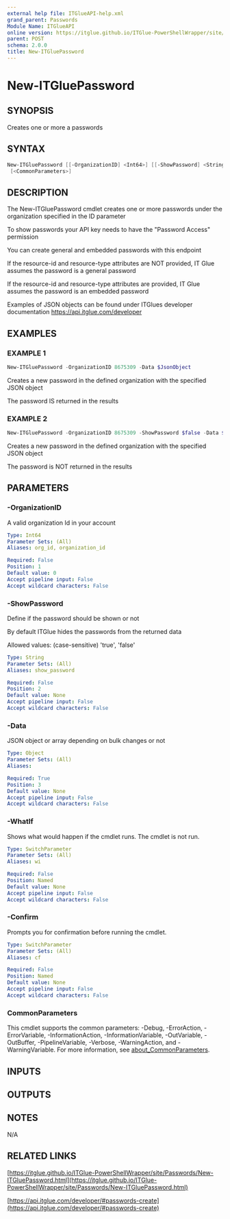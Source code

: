 ```yaml
---
external help file: ITGlueAPI-help.xml
grand_parent: Passwords
Module Name: ITGlueAPI
online version: https://itglue.github.io/ITGlue-PowerShellWrapper/site/Passwords/New-ITGluePassword.html
parent: POST
schema: 2.0.0
title: New-ITGluePassword
---
```


# New-ITGluePassword

## SYNOPSIS
Creates one or more a passwords

## SYNTAX

```powershell
New-ITGluePassword [[-OrganizationID] <Int64>] [[-ShowPassword] <String>] [-Data] <Object> [-WhatIf] [-Confirm]
 [<CommonParameters>]
```

## DESCRIPTION
The New-ITGluePassword cmdlet creates one or more passwords
under the organization specified in the ID parameter

To show passwords your API key needs to have the "Password Access" permission

You can create general and embedded passwords with this endpoint

If the resource-id and resource-type attributes are NOT provided, IT Glue assumes
the password is a general password

If the resource-id and resource-type attributes are provided, IT Glue assumes
the password is an embedded password

Examples of JSON objects can be found under ITGlues developer documentation
    https://api.itglue.com/developer

## EXAMPLES

### EXAMPLE 1
```powershell
New-ITGluePassword -OrganizationID 8675309 -Data $JsonObject
```

Creates a new password in the defined organization with the specified JSON object

The password IS returned in the results

### EXAMPLE 2
```powershell
New-ITGluePassword -OrganizationID 8675309 -ShowPassword $false -Data $JsonObject
```

Creates a new password in the defined organization with the specified JSON object

The password is NOT returned in the results

## PARAMETERS

### -OrganizationID
A valid organization Id in your account

```yaml
Type: Int64
Parameter Sets: (All)
Aliases: org_id, organization_id

Required: False
Position: 1
Default value: 0
Accept pipeline input: False
Accept wildcard characters: False
```

### -ShowPassword
Define if the password should be shown or not

By default ITGlue hides the passwords from the returned data

Allowed values: (case-sensitive)
'true', 'false'

```yaml
Type: String
Parameter Sets: (All)
Aliases: show_password

Required: False
Position: 2
Default value: None
Accept pipeline input: False
Accept wildcard characters: False
```

### -Data
JSON object or array depending on bulk changes or not

```yaml
Type: Object
Parameter Sets: (All)
Aliases:

Required: True
Position: 3
Default value: None
Accept pipeline input: False
Accept wildcard characters: False
```

### -WhatIf
Shows what would happen if the cmdlet runs.
The cmdlet is not run.

```yaml
Type: SwitchParameter
Parameter Sets: (All)
Aliases: wi

Required: False
Position: Named
Default value: None
Accept pipeline input: False
Accept wildcard characters: False
```

### -Confirm
Prompts you for confirmation before running the cmdlet.

```yaml
Type: SwitchParameter
Parameter Sets: (All)
Aliases: cf

Required: False
Position: Named
Default value: None
Accept pipeline input: False
Accept wildcard characters: False
```

### CommonParameters
This cmdlet supports the common parameters: -Debug, -ErrorAction, -ErrorVariable, -InformationAction, -InformationVariable, -OutVariable, -OutBuffer, -PipelineVariable, -Verbose, -WarningAction, and -WarningVariable. For more information, see [about_CommonParameters](http://go.microsoft.com/fwlink/?LinkID=113216).

## INPUTS

## OUTPUTS

## NOTES
N/A

## RELATED LINKS

[https://itglue.github.io/ITGlue-PowerShellWrapper/site/Passwords/New-ITGluePassword.html](https://itglue.github.io/ITGlue-PowerShellWrapper/site/Passwords/New-ITGluePassword.html)

[https://api.itglue.com/developer/#passwords-create](https://api.itglue.com/developer/#passwords-create)

